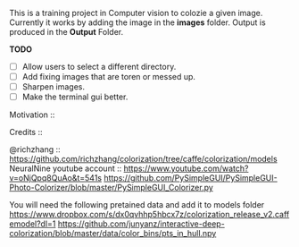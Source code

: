 This is a training project in Computer vision to colozie a given image. Currently it works by adding the image in the **images** folder.
Output is produced in the **Output** Folder.

**TODO** 
- [ ] Allow users to select a different directory.
- [ ] Add fixing images that are toren or messed up.
- [ ] Sharpen images.
- [ ] Make the terminal gui better.

Motivation ::


Credits :: 

@richzhang :: https://github.com/richzhang/colorization/tree/caffe/colorization/models
NeuralNine youtube account :: https://www.youtube.com/watch?v=oNjQpq8QuAo&t=541s
https://github.com/PySimpleGUI/PySimpleGUI-Photo-Colorizer/blob/master/PySimpleGUI_Colorizer.py

You will need the following pretained data and add it to models folder
https://www.dropbox.com/s/dx0qvhhp5hbcx7z/colorization_release_v2.caffemodel?dl=1
https://github.com/junyanz/interactive-deep-colorization/blob/master/data/color_bins/pts_in_hull.npy
